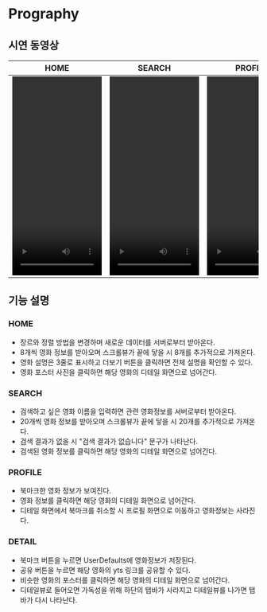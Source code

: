 # Prography

## 시연 동영상

HOME | SEARCH | PROFILE | DETAIL |
| :---------------: | :---------------: | :---------------: | :---------------: |
| <video src="https://user-images.githubusercontent.com/79740398/216813026-369b5f38-10e8-4a26-9295-d2cb90f40771.MP4" width="180" height="400"/>| <video src="https://user-images.githubusercontent.com/79740398/216813308-6b16adfa-72bc-4ae4-a63a-b4d93330f050.MP4" width="180" height="400"/> |<video src="https://user-images.githubusercontent.com/79740398/216813045-6e1e4e1b-1167-4d55-aa83-09462b4807b8.MP4" width="180" height="400"/>| <video src="https://user-images.githubusercontent.com/79740398/216813053-c2f20173-e03d-41d3-b704-b4f394c27f5d.MP4" width="180" height="400"/> |

## 기능 설명

### HOME
* 장르와 정렬 방법을 변경하며 새로운 데이터를 서버로부터 받아온다.
* 8개씩 영화 정보를 받아오며 스크롤뷰가 끝에 닿을 시 8개를 추가적으로 가져온다.
* 영화 설명은 3줄로 표시하고 더보기 버튼을 클릭하면 전체 설명을 확인할 수 있다.
* 영화 포스터 사진을 클릭하면 해당 영화의 디테일 화면으로 넘어간다.

### SEARCH
* 검색하고 싶은 영화 이름을 입력하면 관련 영화정보를 서버로부터 받아온다.
* 20개씩 영화 정보를 받아오며 스크롤뷰가 끝에 닿을 시 20개를 추가적으로 가져온다.
* 검색 결과가 없을 시 "검색 결과가 없습니다" 문구가 나타난다.
* 검색된 영화 정보를 클릭하면 해당 영화의 디테일 화면으로 넘어간다.

### PROFILE
* 북마크한 영화 정보가 보여진다.
* 영화 정보를 클릭하면 해당 영화의 디테일 화면으로 넘어간다.
* 디테일 화면에서 북마크를 취소할 시 프로필 화면으로 이동하고 영화정보는 사라진다.

### DETAIL
* 북마크 버튼을 누르면 UserDefaults에 영화정보가 저장된다.
* 공유 버튼을 누르면 해당 영화의 yts 링크를 공유할 수 있다.
* 비슷한 영화의 포스터를 클릭하면 해당 영화의 디테일 화면으로 넘어간다.
* 디테일뷰로 들어오면 가독성을 위해 하단의 탭바가 사라지고 디테일뷰를 나가면 탭바가 다시 나타난다.
